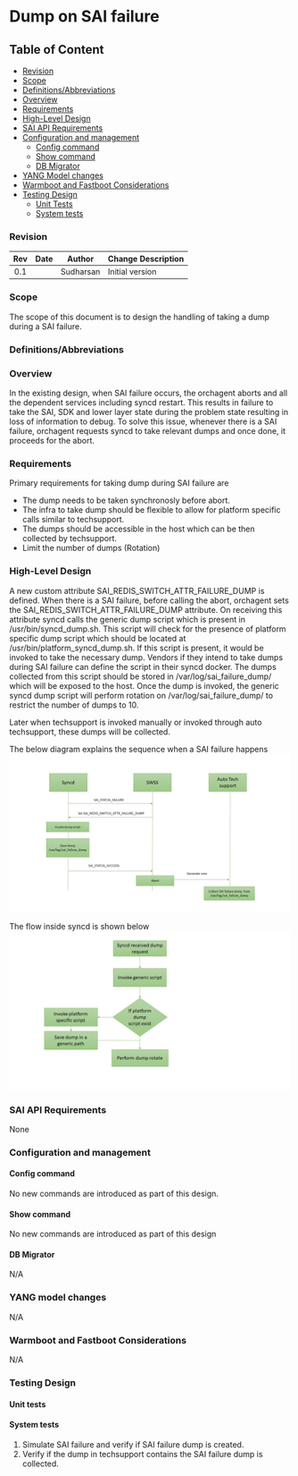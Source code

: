 # Dump on SAI failure #

## Table of Content

- [Revision](#revision)
- [Scope](#scope)
- [Definitions/Abbreviations](#definitionsabbreviations)
- [Overview](#overview)
- [Requirements](#requirements)
- [High-Level Design](#high-level-design)
- [SAI API Requirements](#sai-api-requirements)
- [Configuration and management ](#configuration-and-management)
    - [Config command](#config-command)
    - [Show command](#show-command)
    - [DB Migrator](#db-migrator)
- [YANG Model changes](#yang-model-changes)
- [Warmboot and Fastboot Considerations](#warmboot-and-fastboot-considerations)
- [Testing Design](#testing-design)
    - [Unit Tests](#unit-tests)
    - [System tests](#system-tests)


### Revision

 | Rev |     Date    |       Author        | Change Description                         |
 |:---:|:-----------:|:-------------------:|--------------------------------------------|
 | 0.1 |             |      Sudharsan      | Initial version                            |

### Scope
The scope of this document is to design the handling of taking a dump during a SAI failure. 

### Definitions/Abbreviations
 

### Overview
In the existing design, when SAI failure occurs, the orchagent aborts and all the dependent services including syncd restart. This results in failure to take the SAI, SDK and lower layer state during the problem state resulting in loss of information to debug.
To solve this issue, whenever there is a SAI failure, orchagent requests syncd to take relevant dumps and once done, it proceeds for the abort.

### Requirements

Primary requirements for taking dump during SAI failure are
- The dump needs to be taken synchronosly before abort.
- The infra to take dump should be flexible to allow for platform specific calls similar to techsupport.
- The dumps should be accessible in the host which can be then collected by techsupport.
- Limit the number of dumps (Rotation)


### High-Level Design
A new custom attribute SAI_REDIS_SWITCH_ATTR_FAILURE_DUMP is defined. When there is a SAI failure, before calling the abort, orchagent sets the SAI_REDIS_SWITCH_ATTR_FAILURE_DUMP attribute. On receiving this attribute syncd calls the generic dump script which is present in /usr/bin/syncd_dump.sh. This script will check for the presence of platform specific dump script which should be located at /usr/bin/platform_syncd_dump.sh. If this script is present, it would be invoked to take the necessary dump. Vendors if they intend to take dumps during SAI failure can define the script in their syncd docker. The dumps collected from this script should be stored in /var/log/sai_failure_dump/ which will be exposed to the host.
Once the dump is invoked, the generic syncd dump script will perform rotation on /var/log/sai_failure_dump/ to restrict the number of dumps to 10.

Later when techsupport is invoked manually or invoked through auto techsupport, these dumps will be collected.

The below diagram explains the sequence when a SAI failure happens
![](/images/SAI_failure_handling/SAI_failure_dump_sequence.JPG)

The flow inside syncd is shown below
![](/images/SAI_failure_handling/SAI_failure_dump_flow.JPG)

### SAI API Requirements
None

### Configuration and management

#### Config command

No new commands are introduced as part of this design.

#### Show command

No new commands are introduced as part of this design

#### DB Migrator
N/A

### YANG model changes
N/A

### Warmboot and Fastboot Considerations
N/A

### Testing Design

#### Unit tests
#### System tests
1) Simulate SAI failure and verify if SAI failure dump is created.
2) Verify if the dump in techsupport contains the SAI failure dump is collected.

